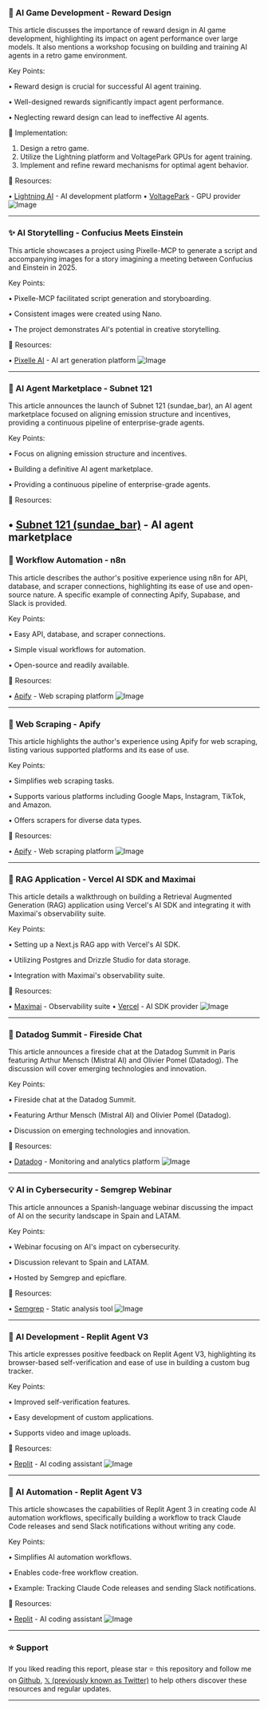 ### 🤖 AI Game Development - Reward Design

This article discusses the importance of reward design in AI game development, highlighting its impact on agent performance over large models.  It also mentions a workshop focusing on building and training AI agents in a retro game environment.

Key Points:

• Reward design is crucial for successful AI agent training.


• Well-designed rewards significantly impact agent performance.


• Neglecting reward design can lead to ineffective AI agents.


🚀 Implementation:

1.  Design a retro game.
2.  Utilize the Lightning platform and VoltagePark GPUs for agent training.
3.  Implement and refine reward mechanisms for optimal agent behavior.

🔗 Resources:

• [Lightning AI](https://x.com/LightningAI) - AI development platform
• [VoltagePark](https://x.com/VoltagePark) - GPU provider
![Image](https://pbs.twimg.com/media/G046aGcW4AEUnM_?format=png&name=small)

---
### ✨ AI Storytelling -  Confucius Meets Einstein

This article showcases a project using Pixelle-MCP to generate a script and accompanying images for a story imagining a meeting between Confucius and Einstein in 2025.

Key Points:

• Pixelle-MCP facilitated script generation and storyboarding.


• Consistent images were created using Nano.


• The project demonstrates AI's potential in creative storytelling.


🔗 Resources:

• [Pixelle AI](https://x.com/Pixelle_AI) - AI art generation platform
![Image](https://pbs.twimg.com/amplify_video_thumb/1966446973436964864/img/3v9qj5NyMrYLfWQu.jpg)

---
### 🚀 AI Agent Marketplace - Subnet 121

This article announces the launch of Subnet 121 (sundae_bar), an AI agent marketplace focused on aligning emission structure and incentives, providing a continuous pipeline of enterprise-grade agents.

Key Points:

• Focus on aligning emission structure and incentives.


• Building a definitive AI agent marketplace.


• Providing a continuous pipeline of enterprise-grade agents.



🔗 Resources:

• [Subnet 121 (sundae_bar)](https://x.com/sundaebar_ai) - AI agent marketplace
---
### 🚀 Workflow Automation - n8n

This article describes the author's positive experience using n8n for API, database, and scraper connections, highlighting its ease of use and open-source nature.  A specific example of connecting Apify, Supabase, and Slack is provided.

Key Points:

• Easy API, database, and scraper connections.


• Simple visual workflows for automation.


• Open-source and readily available.



🔗 Resources:

• [Apify](https://x.com/apify) - Web scraping platform
![Image](https://pbs.twimg.com/media/G0i28qzXoAE7WFh?format=jpg&name=small)

---
### 🚀 Web Scraping - Apify

This article highlights the author's experience using Apify for web scraping, listing various supported platforms and its ease of use.

Key Points:

• Simplifies web scraping tasks.


• Supports various platforms including Google Maps, Instagram, TikTok, and Amazon.


• Offers scrapers for diverse data types.


🔗 Resources:

• [Apify](https://x.com/apify) - Web scraping platform
![Image](https://pbs.twimg.com/media/G0i2XBpXUAAcSVe?format=jpg&name=small)

---
### 🤖 RAG Application - Vercel AI SDK and Maximai

This article details a walkthrough on building a Retrieval Augmented Generation (RAG) application using Vercel's AI SDK and integrating it with Maximai's observability suite.

Key Points:

•  Setting up a Next.js RAG app with Vercel's AI SDK.


•  Utilizing Postgres and Drizzle Studio for data storage.


•  Integration with Maximai's observability suite.


🔗 Resources:

• [Maximai](https://x.com/getmaximai) - Observability suite
• [Vercel](https://x.com/vercel) - AI SDK provider
![Image](https://pbs.twimg.com/amplify_video_thumb/1967502999095513088/img/NE9SuX_olY4xfRMt.jpg)

---
### 🤖  Datadog Summit - Fireside Chat

This article announces a fireside chat at the Datadog Summit in Paris featuring Arthur Mensch (Mistral AI) and Olivier Pomel (Datadog).  The discussion will cover emerging technologies and innovation.


Key Points:

• Fireside chat at the Datadog Summit.


• Featuring Arthur Mensch (Mistral AI) and Olivier Pomel (Datadog).


• Discussion on emerging technologies and innovation.


🔗 Resources:

• [Datadog](https://x.com/datadoghq) - Monitoring and analytics platform
![Image](https://pbs.twimg.com/media/G032QtCWgAARRln?format=jpg&name=small)

---
### 💡  AI in Cybersecurity - Semgrep Webinar

This article announces a Spanish-language webinar discussing the impact of AI on the security landscape in Spain and LATAM.


Key Points:

• Webinar focusing on AI's impact on cybersecurity.


•  Discussion relevant to Spain and LATAM.


•  Hosted by Semgrep and epicflare.


🔗 Resources:

• [Semgrep](https://x.com/semgrep) - Static analysis tool
![Image](https://pbs.twimg.com/media/G03JuYgbwAA1Xe4?format=jpg&name=small)

---
### 🚀 AI Development - Replit Agent V3

This article expresses positive feedback on Replit Agent V3, highlighting its browser-based self-verification and ease of use in building a custom bug tracker.

Key Points:

•  Improved self-verification features.


•  Easy development of custom applications.


•  Supports video and image uploads.


🔗 Resources:

• [Replit](https://x.com/Replit) - AI coding assistant
![Image](https://pbs.twimg.com/media/G0w98inbcAYmX_p?format=jpg&name=small)


---
### 🚀 AI Automation - Replit Agent V3

This article showcases the capabilities of Replit Agent 3 in creating code AI automation workflows, specifically building a workflow to track Claude Code releases and send Slack notifications without writing any code.

Key Points:

•  Simplifies AI automation workflows.


•  Enables code-free workflow creation.


•  Example: Tracking Claude Code releases and sending Slack notifications.


🔗 Resources:

• [Replit](https://x.com/Replit) - AI coding assistant
![Image](https://pbs.twimg.com/amplify_video_thumb/1966949511441387521/img/VdNUDBxLC1Zva6QB.jpg)


---

### ⭐️ Support

If you liked reading this report, please star ⭐️ this repository and follow me on [Github](https://github.com/Drix10), [𝕏 (previously known as Twitter)](https://x.com/DRIX_10_) to help others discover these resources and regular updates.

---